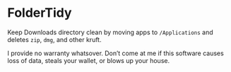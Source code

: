 #  FolderTidy

Keep Downloads directory clean by moving apps to `/Applications` and deletes `zip`, `dmg`, and other kruft.

I provide no warranty whatsover. Don’t come at me if this software causes loss of data, steals your wallet, or blows up your house.
